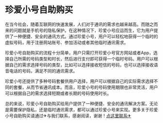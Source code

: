 # 珍爱小号自助购买

在当今社会，随着互联网的快速发展，人们对于通讯的需求也越来越高。而随之而来的问题就是手机号的隐私保护。在这种情况下，珍爱小号应运而生，它为用户提供了一种便捷、安全的通讯方式。通过珍爱小号，用户可以轻松地获得一个临时的虚拟号码，用于注册网站账号、参加活动或者其他临时通讯需求。

珍爱小号自助购买的流程十分简单，用户只需打开珍爱小号官方网站或者App，选择自己所需的号码类型和时长，然后进行支付即可获得一个临时号码。用户可以根据自己的需求选择号码的类型，比如可以选择接收短信的号码，也可以选择接收语音电话的号码，满足不同的通讯需求。

珍爱小号还提供了多种号码套餐供用户选择，用户可以根据自己的实际需求选择不同的套餐，从而节省通讯成本。而且，珍爱小号的号码使用期限也非常灵活，用户可以根据自己的需求选择短期或者长期的号码使用时长。

总的来说，珍爱小号自助购买给用户提供了一种便捷、安全的通讯解决方案。无论是需要保护隐私，还是临时通讯需求，都可以通过珍爱小号来实现。更多关于珍爱小号自助购买请通过✈与我们联系，感谢阅读，谢谢！[点这里联系✈](https://d.k02.cc)